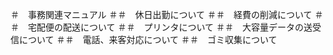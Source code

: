 ＃　事務関連マニュアル
＃＃　休日出勤について
＃＃　経費の削減について
＃＃　宅配便の配送について
＃＃　プリンタについて
＃＃　大容量データの送受信について
＃＃　電話、来客対応について
＃＃　ゴミ収集について

